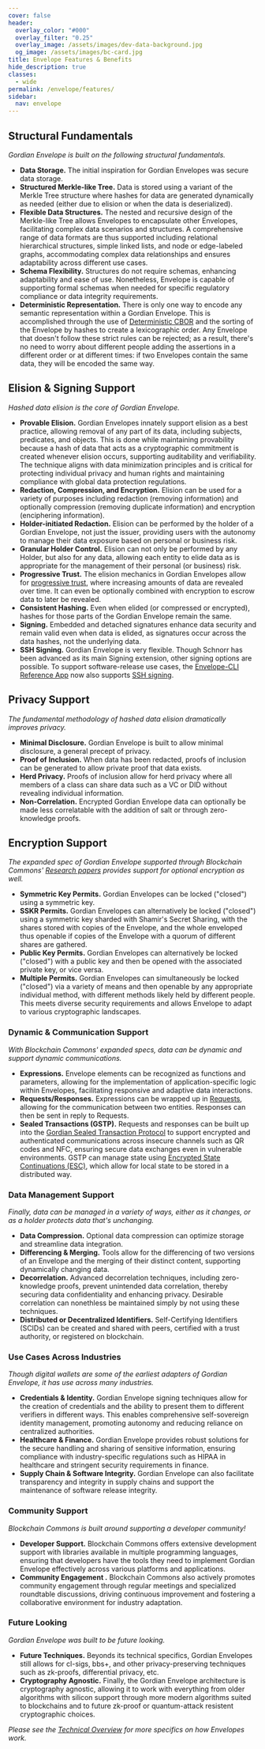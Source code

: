 ```yaml
---
cover: false
header:
  overlay_color: "#000"
  overlay_filter: "0.25"
  overlay_image: /assets/images/dev-data-background.jpg
  og_image: /assets/images/bc-card.jpg
title: Envelope Features & Benefits
hide_description: true
classes:
  - wide
permalink: /envelope/features/
sidebar:
  nav: envelope
---
```


## Structural Fundamentals

_Gordian Envelope is built on the following structural fundamentals._

* **Data Storage.** The initial inspiration for Gordian Envelopes was secure data storage.
* **Structured Merkle-like Tree.** Data is stored using a variant of the Merkle Tree structure where hashes for data are generated dynamically as needed (either due to elision or when the data is deserialized).
* **Flexible Data Structures.** The nested and recursive design of the Merkle-like Tree allows Envelopes to encapsulate other Envelopes, facilitating complex data scenarios and structures. A comprehensive range of data formats are thus supported including relational hierarchical structures, simple linked lists, and node or edge-labeled graphs, accommodating complex data relationships and ensures adaptability across different use cases.
* **Schema Flexibility.** Structures do not require schemas, enhancing adaptability and ease of use. Nonetheless, Envelope is capable of supporting formal schemas when needed for specific regulatory compliance or data integrity requirements.
* **Deterministic Representation.** There is only one way to encode any semantic representation within a Gordian Envelope. This is accomplished through the use of [Deterministic CBOR](/dcbor/) and the sorting of the Envelope by hashes to create a lexicographic order. Any Envelope that doesn't follow these strict rules can be rejected; as a result, there's no need to worry about different people adding the assertions in a different order or at different times: if two Envelopes contain the same data, they will be encoded the same way.

## Elision & Signing Support

_Hashed data elision is the core of Gordian Envelope._

* **Provable Elision.** Gordian Envelopes innately support elision as a best practice, allowing removal of any part of its data, including subjects, predicates, and objects. This is done while maintaining provability because a hash of data that acts as a cryptographic commitment is created whenever elision occurs, supporting auditability and verifiability. The technique aligns with data minimization principles and is critical for protecting individual privacy and human rights and maintaining compliance with global data protection regulations.
* **Redaction, Compression, and Encryption.** Elision can be used for a variety of purposes including redaction (removing information) and optionally compression (removing duplicate information) and encryption (enciphering information).
* **Holder-initiated Redaction.** Elision can be performed by the holder of a Gordian Envelope, not just the issuer, providing users with the autonomy to manage their data exposure based on personal or business risk.
* **Granular Holder Control.** Elision can not only be performed by any Holder, but also for any data, allowing each entity to elide data as is appropriate for the management of their personal (or business) risk.
* **Progressive Trust.** The elision mechanics in Gordian Envelopes allow for [progressive trust](https://www.blockchaincommons.com/musings/musings-progressive-trust/), where increasing amounts of data are revealed over time. It can even be optionally combined with encryption to escrow data to later be revealed.
* **Consistent Hashing.** Even when elided (or compressed or encrypted), hashes for those parts of the Gordian Envelope remain the same.
* **Signing.** Embedded and detached signatures enhance data security and remain valid even when data is elided, as signatures occur across the data hashes, not the underlying data.
* **SSH Signing.** Gordian Envelope is very flexible. Though Schnorr has been advanced as its main Signing extension, other signing options are possible. To support software-release use cases, the [Envelope-CLI Reference App](https://github.com/BlockchainCommons/bc-envelope-cli-rust) now also supports [SSH signing](https://github.com/BlockchainCommons/bc-envelope-cli-rust/blob/master/docs/Signing.md).

## Privacy Support

_The fundamental methodology of hashed data elision dramatically improves privacy._

* **Minimal Disclosure.** Gordian Envelope is built to allow minimal disclosure, a general precept of privacy.
* **Proof of Inclusion.** When data has been redacted, proofs of inclusion can be generated to allow private proof that data exists.
* **Herd Privacy.** Proofs of inclusion allow for herd privacy where all members of a class can share data such as a VC or DID without revealing individual information.
* **Non-Correlation.** Encrypted Gordian Envelope data can optionally be made less correlatable with the addition of salt or through zero-knowledge proofs.

## Encryption Support

_The expanded spec of Gordian Envelope supported through Blockchain Commons' [Research papers](https://github.com/BlockchainCommons/research/?tab=readme-ov-file#contents) provides support for optional encryption as well._

* **Symmetric Key Permits.** Gordian Envelopes can be locked
    ("closed") using a symmetric key.
* **SSKR Permits.** Gordian Envelopes can alternatively be locked
    ("closed") using a symmetric key sharded with Shamir's Secret
    Sharing, with the shares stored with copies of the Envelope, and
    the whole enveloped thus openable if copies of the Envelope with a
    quorum of different shares are gathered.
* **Public Key Permits.** Gordian Envelopes can alternatively be
    locked ("closed") with a public key and then be opened with the
    associated private key, or vice versa.
* **Multiple Permits.** Gordian Envelopes can simultaneously be locked
    ("closed") via a variety of means and then openable by any
    appropriate individual method, with different methods likely held
    by different people. This meets diverse security requirements and allows Envelope to adapt to various cryptographic landscapes.

### Dynamic & Communication Support

_With Blockchain Commons' expanded specs, data can be dynamic and support dynamic communications._

* **Expressions.** Envelope elements can be recognized as functions and parameters, allowing for the implementation of application-specific logic within Envelopes, facilitating responsive and adaptive data interactions.
* **Requests/Responses.** Expressions can be wrapped up in [Requests](/envelope/request/), allowing for the communication between two entities. Responses can then be sent in reply to Requests.
* **Sealed Transactions (GSTP).**  Requests and responses can be built up into the [Gordian Sealed Transaction Protocol](/envelope/gstp/) to support encrypted and authenticated communications across insecure channels such as QR codes and NFC, ensuring secure data exchanges even in vulnerable environments. GSTP can manage state using [Encrypted State Continuations (ESC)](/envelope/esc/), which allow for local state to be stored in a distributed way.

### Data Management Support

_Finally, data can be managed in a variety of ways, either as it changes, or as a holder protects data that's unchanging._

* **Data Compression.** Optional data compression can optimize storage and streamline data integration.
* **Differencing & Merging.** Tools allow for the differencing of two versions of an Envelope and the merging of their distinct content, supporting dynamically changing data.
* **Decorrelation.** Advanced decorrelation techniques, including zero-knowledge proofs, prevent unintended data correlation, thereby securing data confidentiality and enhancing privacy. Desirable correlation can nonethless be maintained simply by not using these techniques.
* **Distributed or Decentralized Identifiers.** Self-Certifying Identifiers (SCIDs) can be created and shared with peers, certified with a trust authority, or registered on blockchain.

### Use Cases Across Industries

_Though digital wallets are some of the earliest adapters of Gordian Envelope, it has use across many industries._

* **Credentials & Identity.** Gordian Envelope signing techniques allow for the creation of credentials and the ability to present them to different verifiers in different ways. This enables comprehensive self-sovereign identity management, promoting autonomy and reducing reliance on centralized authorities.
* **Healthcare & Finance.** Gordian Envelope provides robust solutions for the secure handling and sharing of sensitive information, ensuring compliance with industry-specific regulations such as HIPAA in healthcare and stringent security requirements in finance.
* **Supply Chain & Software Integrity.** Gordian Envelope can also facilitate transparency and integrity in supply chains and support the maintenance of software release integrity.

### Community Support

_Blockchain Commons is built around supporting a developer community!_

* **Developer Support.** Blockchain Commons offers extensive development support with libraries available in multiple programming languages, ensuring that developers have the tools they need to implement Gordian Envelope effectively across various platforms and applications.
* **Community Engagement .** Blockchain Commons also actively promotes community engagement through regular meetings and specialized roundtable discussions, driving continuous improvement and fostering a collaborative environment for industry adaptation.
  
### Future Looking

_Gordian Envelope was built to be future looking._

* **Future Techniques.** Beyonds its technical specifics, Gordian
    Envelopes still allows for cl-sigs, bbs+, and other
    privacy-preserving techniques such as zk-proofs, differential
    privacy, etc.
* **Cryptography Agnostic.** Finally, the Gordian Envelope
    architecture is cryptography agnostic, allowing it to work with
    everything from older algorithms with silicon support through more
    modern algorithms suited to blockchains and to future zk-proof or
    quantum-attack resistent cryptographic choices.

_Please see the [Technical Overview](/envelope/tech/) for more
specifics on how Envelopes work._
